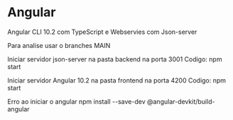 # Angular
 Angular CLI 10.2 com TypeScript e Webservies com Json-server

 Para analise usar o branches MAIN
 
Iniciar servidor json-server na pasta backend na porta 3001
Codigo:
npm start

Iniciar servidor Angular 10.2 na pasta frontend na porta 4200
Codigo:
npm start

Erro ao iniciar o angular
npm install --save-dev @angular-devkit/build-angular
